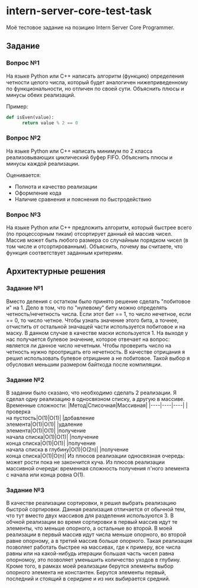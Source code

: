 # intern-server-core-test-task
Моё тестовое задание на позицию Intern Server Core Programmer.

## Задание
### Вопрос №1

На языке Python или C++ написать алгоритм (функцию) определения четности целого числа, который будет аналогичен нижеприведенному по функциональности, но отличен по своей сути. Объяснить плюсы и минусы обеих реализаций. 

Пример: 
```python
def isEven(value):
      return value % 2 == 0
```

### Вопрос №2
На языке Python или С++ написать минимум по 2 класса реализовывающих циклический буфер FIFO. Объяснить плюсы и минусы каждой реализации.

Оценивается:
- Полнота и качество реализации
- Оформление кода
- Наличие сравнения и пояснения по быстродействию
   
### Вопрос №3
На языке Python или С++ предложить алгоритм, который быстрее всего (по процессорным тикам) отсортирует данный ей массив чисел. Массив может быть любого размера со случайным порядком чисел (в том числе и отсортированным). Объяснить, почему вы считаете, что функция соответствует заданным критериям.

## Архитектурные решения
### Задание №1
Вместо деления с остатком было принято решение сделать "побитовое и" на 1. Дело в том, что по "нулевому" биту можно определять четность/нечетность числа. Если этот бит == 1, то число нечетное, если == 0, то число четное. Чтобы узнать значение этого бита, а точнее, отчистить от остальной значащей части используется побитовое и на маску. В данном случае в качестве маски используется 1. На выходе у нас получается булевое значение, которое отвечает на вопрос: является ли данное число нечетным. Чтобы проверить число на четность нужно проотрицать его нечетность. В качестве отрицания я решил использовать булевое отрицание а не побитовое. Такой выбор я обусловил меньшим размером байткода после компиляции.

### Задание №2
В задании было сказано, что необходимо сделать 2 реализации. Я сделал одну реализацию в односвязном списку, а другую в массиве. 
Временные сложности:
|Метод|Списочная|Массивная|
|----|----|----|
|проверка<br>на пустость|О(1)|О(1)|
|добавление<br>элемента|O(1)|O(1)|
|удаление<br>элемента|O(1)|O(1)|
|получение<br>начала списка|O(1)|O(1)|
|получение<br>конца списка|O(1)|O(1)|
|получение<br>начала списка в глубину|O(1)|O(2n)|
|получение<br>конца списка|O(1)|O(n)|
Из плюсов реализации односвязная очередь: может рости пока не закончится куча. Из плюсов реализации массивной очереди: временная сложность получения n'ного элемента с начала или конца ровна О(1).

### Задание №3
В качестве реализации сортировки, я решил выбрать реализацию быстрой сортировки. Данная реализация отличается от обычной тем, что тут вместо двух массивов для разделения используются 3. В обчной реализации во время сортировки в первый массив идут те элементы, что меньше опорного, а остальные во второй. В моей реализации в первый массив идут числа меньше опорного, во второй равне опорному, а в третий массив больше опорного. Такая реализация позволяет работать быстрее на массивах, где к примеру, все числа равны или на какой-нибудь итерации большая часть чисел равна опорномоу, это позволяет уменьшить количество уходов в глубину. Кроме того, в рамках моей реализации берутся элементы выбор опорного элемента не константен. Берутся элементы первый, последний и стоящий в серидине и из них выбирается средний.
